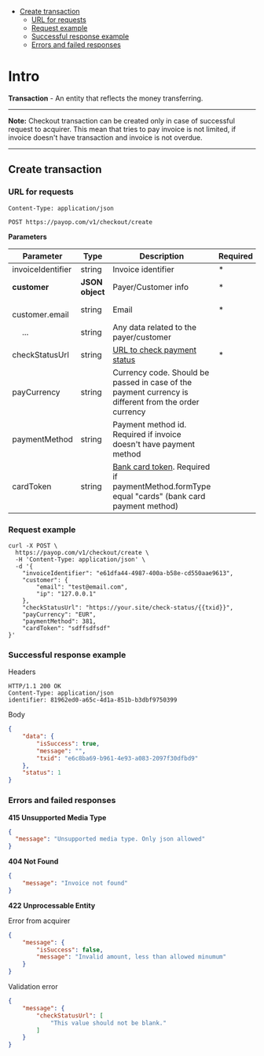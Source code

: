 * [Create transaction](#create-transaction)
    * [URL for requests](#url-for-requests)
    * [Request example](#request-example)
    * [Successful response example](#successful-response-example)
    * [Errors and failed responses](#errors-and-failed-responses)

# Intro

**Transaction** - An entity that reflects the money transferring.

----
**Note:** Checkout transaction can be created only in case of successful request to acquirer. 
This mean that tries to pay invoice is not limited, if invoice doesn't have transaction and invoice is not overdue.

----

## Create transaction

### URL for requests

`Content-Type: application/json`

`POST https://payop.com/v1/checkout/create`

**Parameters**

Parameter             |        Type      |                 Description                                                                             |  Required |
----------------------|------------------|---------------------------------------------------------------------------------------------------------|-----------| 
invoiceIdentifier     | string           | Invoice identifier                                                                                      |     *     |
**customer**          | **JSON object**  | Payer/Customer info                                                                                     |     *     |
&emsp;customer.email  | string           | Email                                                                                                   |     *     |
&emsp; ...            | string           | Any data related to the payer/customer                                                                  |           |
checkStatusUrl        | string           | [URL to check payment status][status]                                                                   |     *     |
payCurrency           | string           | Currency code. Should be passed in case of the payment currency is different from the order currency    |           |
paymentMethod         | string           | Payment method id. Required if invoice doesn't have payment method                                      |           |
cardToken             | string           | [Bank card token][token]. Required if paymentMethod.formType equal "cards" (bank card payment method)   |           |

[token]: ../Checkout/createCardToken.md
[status]: ../Checkout/checkTransactionStatus.md


### Request example

```shell script
curl -X POST \
  https://payop.com/v1/checkout/create \
  -H 'Content-Type: application/json' \
  -d '{
	"invoiceIdentifier": "e61dfa44-4987-400a-b58e-cd550aae9613",
	"customer": {
	    "email": "test@email.com",
        "ip": "127.0.0.1"
	},
	"checkStatusUrl": "https://your.site/check-status/{{txid}}",
	"payCurrency": "EUR",
	"paymentMethod": 381,
	"cardToken": "sdffsdfsdf"
}'
```


### Successful response example
Headers
```
HTTP/1.1 200 OK
Content-Type: application/json
identifier: 81962ed0-a65c-4d1a-851b-b3dbf9750399
```

Body
```json
{
    "data": {
        "isSuccess": true,
        "message": "",
        "txid": "e6c8ba69-b961-4e93-a083-2097f30dfbd9"
    },
    "status": 1
}
```

### Errors and failed responses

**415 Unsupported Media Type**
```json
{
  "message": "Unsupported media type. Only json allowed"
}
```

**404 Not Found**
```json
{
    "message": "Invoice not found"
}
```

**422 Unprocessable Entity**

Error from acquirer
```json
{
    "message": {
        "isSuccess": false,
        "message": "Invalid amount, less than allowed minumum"
    }
}
```

Validation error
```json
{
    "message": {
        "checkStatusUrl": [
            "This value should not be blank."
        ]
    }
}
```